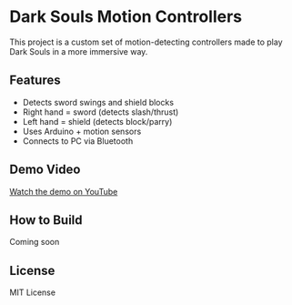 # Dark Souls Motion Controllers

This project is a custom set of motion-detecting controllers made to play Dark Souls in a more immersive way.

## Features
- Detects sword swings and shield blocks
 - Right hand = sword (detects slash/thrust)
 - Left hand = shield (detects block/parry)
- Uses Arduino + motion sensors
- Connects to PC via Bluetooth

## Demo Video
[Watch the demo on YouTube](https://youtu.be/gMZ-B9o_rVw)

## How to Build
Coming soon

## License
MIT License
